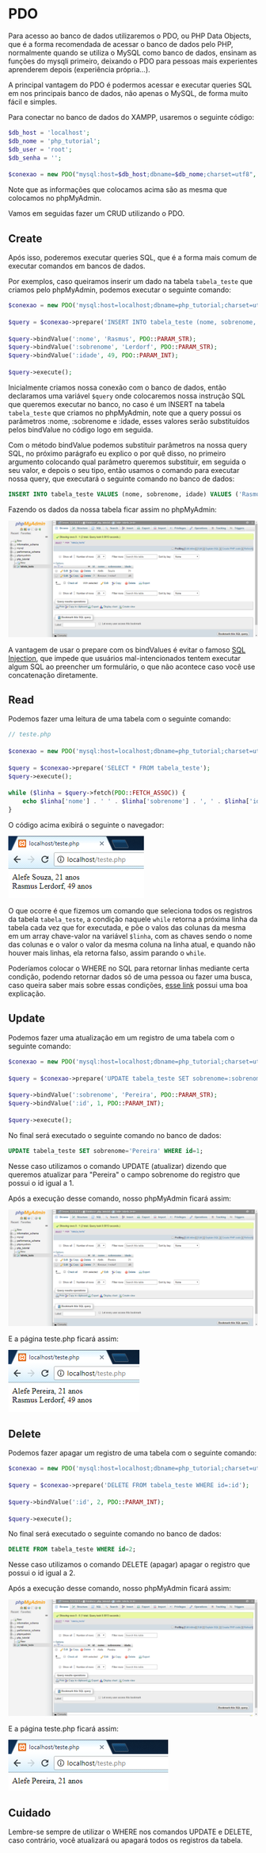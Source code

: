 # PDO

Para acesso ao banco de dados utilizaremos o PDO, ou PHP Data Objects, que é a forma recomendada de acessar o banco de dados pelo PHP, normalmente quando se utiliza o MySQL como banco de dados, ensinam as funções do mysqli primeiro, deixando o PDO para pessoas mais experientes aprenderem depois (experiência própria...).

A principal vantagem do PDO é podermos acessar e executar queries SQL em nos principais banco de dados, não apenas o MySQL, de forma muito fácil e simples.

Para conectar no banco de dados do XAMPP, usaremos o seguinte código:

```php
$db_host = 'localhost';
$db_nome = 'php_tutorial';
$db_user = 'root';
$db_senha = '';

$conexao = new PDO("mysql:host=$db_host;dbname=$db_nome;charset=utf8", $db_user, $db_senha);
```

Note que as informações que colocamos acima são as mesma que colocamos no phpMyAdmin.

Vamos em seguidas fazer um CRUD utilizando o PDO.

## Create

Após isso, poderemos executar queries SQL, que é a forma mais comum de executar comandos em bancos de dados.

Por exemplos, caso queiramos inserir um dado na tabela `tabela_teste` que criamos pelo phpMyAdmin, podemos executar o seguinte comando:

```php
$conexao = new PDO('mysql:host=localhost;dbname=php_tutorial;charset=utf8', 'root', '');

$query = $conexao->prepare('INSERT INTO tabela_teste (nome, sobrenome, idade) VALUES (:nome, :sobrenome, :idade)');

$query->bindValue(':nome', 'Rasmus', PDO::PARAM_STR);
$query->bindValue(':sobrenome', 'Lerdorf', PDO::PARAM_STR);
$query->bindValue(':idade', 49, PDO::PARAM_INT);

$query->execute();
```

Inicialmente criamos nossa conexão com o banco de dados, então declaramos uma variável `$query` onde colocaremos nossa instrução SQL que queremos executar no banco, no caso é um INSERT na tabela `tabela_teste` que criamos no phpMyAdmin, note que a query possui os parâmetros :nome, :sobrenome e :idade, esses valores serão substituídos pelos bindValue no código logo em seguida.

Com o método bindValue podemos substituir parâmetros na nossa query SQL, no próximo parágrafo eu explico o por quê disso, no primeiro argumento colocando qual parâmetro queremos substituir, em seguida o seu valor, e depois o seu tipo, então usamos o comando para executar nossa query, que executará o seguinte comando no banco de dados:

```sql
INSERT INTO tabela_teste VALUES (nome, sobrenome, idade) VALUES ('Rasmus', 'Lerdorf', 49);
```

Fazendo os dados da nossa tabela ficar assim no phpMyAdmin:

![Tela do phpMyAdmin com os novos dados](./assets/phpmyadmin/phpmyadmin9.png)

A vantagem de usar o prepare com os bindValues é evitar o famoso [SQL Injection](https://www.tecmundo.com.br/tecmundo-explica/113195-sql-injection-saiba-tudo-ataque-simples-devastador.htm), que impede que usuários mal-intencionados tentem executar algum SQL ao preencher um formulário, o que não acontece caso você use concatenação diretamente.

## Read

Podemos fazer uma leitura de uma tabela com o seguinte comando:

```php
// teste.php

$conexao = new PDO('mysql:host=localhost;dbname=php_tutorial;charset=utf8', 'root', '');

$query = $conexao->prepare('SELECT * FROM tabela_teste');
$query->execute();

while ($linha = $query->fetch(PDO::FETCH_ASSOC)) {
    echo $linha['nome'] . ' ' . $linha['sobrenome'] . ', ' . $linha['idade'] . ' anos' . '<br>';
}
```

O código acima exibirá o seguinte o navegador:

![Resultado do código acima](./assets/pdo/pdo1.png)

O que ocorre é que fizemos um comando que seleciona todos os registros da tabela `tabela_teste`, a condição naquele `while` retorna a próxima linha da tabela cada vez que for executada, e põe o valos das colunas da mesma em um array chave-valor na variável `$linha`, com as chaves sendo o nome das colunas e o valor o valor da mesma coluna na linha atual, e quando não houver mais linhas, ela retorna falso, assim parando o `while`.

Poderíamos colocar o WHERE no SQL para retornar linhas mediante certa condição, podendo retornar dados só de uma pessoa ou fazer uma busca, caso queira saber mais sobre essas condições, [esse link](https://www.devmedia.com.br/sql-clausula-where/37645) possui uma boa explicação.

## Update

Podemos fazer uma atualização em um registro de uma tabela com o seguinte comando:

```php
$conexao = new PDO('mysql:host=localhost;dbname=php_tutorial;charset=utf8', 'root', '');

$query = $conexao->prepare('UPDATE tabela_teste SET sobrenome=:sobrenome WHERE id=:id');

$query->bindValue(':sobrenome', 'Pereira', PDO::PARAM_STR);
$query->bindValue(':id', 1, PDO::PARAM_INT);

$query->execute();
```

No final será executado o seguinte comando no banco de dados:

```sql
UPDATE tabela_teste SET sobrenome='Pereira' WHERE id=1;
```

Nesse caso utilizamos o comando UPDATE (atualizar) dizendo que queremos atualizar para "Pereira" o campo sobrenome do registro que possui o id igual a 1.

Após a execução desse comando, nosso phpMyAdmin ficará assim:

![Tela do phpMyAdmin com dados atualizados](./assets/phpmyadmin/phpmyadmin10.png)

E a página teste.php ficará assim:

![teste.php atualizada](./assets/pdo/pdo2.png)

## Delete

Podemos fazer apagar um registro de uma tabela com o seguinte comando:

```php
$conexao = new PDO('mysql:host=localhost;dbname=php_tutorial;charset=utf8', 'root', '');

$query = $conexao->prepare('DELETE FROM tabela_teste WHERE id=:id');

$query->bindValue(':id', 2, PDO::PARAM_INT);

$query->execute();
```

No final será executado o seguinte comando no banco de dados:

```sql
DELETE FROM tabela_teste WHERE id=2;
```

Nesse caso utilizamos o comando DELETE (apagar) apagar o registro que possui o id igual a 2.

Após a execução desse comando, nosso phpMyAdmin ficará assim:

![Tela do phpMyAdmin com dados atualizados](./assets/phpmyadmin/phpmyadmin11.png)

E a página teste.php ficará assim:

![teste.php atualizada](./assets/pdo/pdo3.png)

## Cuidado

Lembre-se sempre de utilizar o WHERE nos comandos UPDATE e DELETE, caso contrário, você atualizará ou apagará todos os registros da tabela.
